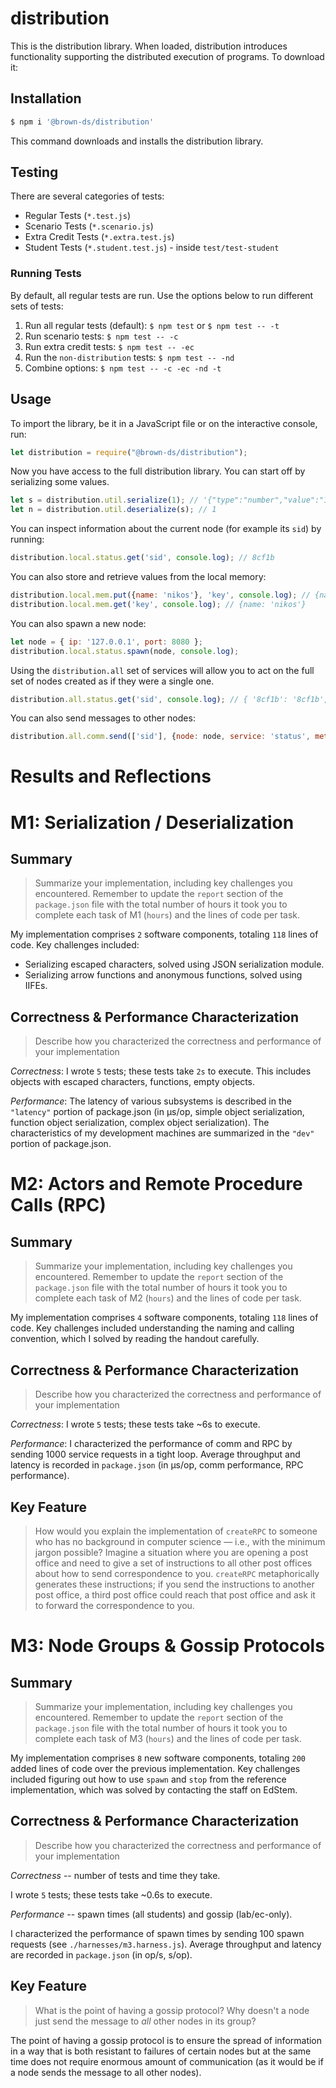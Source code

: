 # distribution

This is the distribution library. When loaded, distribution introduces functionality supporting the distributed execution of programs. To download it:

## Installation

```sh
$ npm i '@brown-ds/distribution'
```

This command downloads and installs the distribution library.

## Testing

There are several categories of tests:
  *	Regular Tests (`*.test.js`)
  *	Scenario Tests (`*.scenario.js`)
  *	Extra Credit Tests (`*.extra.test.js`)
  * Student Tests (`*.student.test.js`) - inside `test/test-student`

### Running Tests

By default, all regular tests are run. Use the options below to run different sets of tests:

1. Run all regular tests (default): `$ npm test` or `$ npm test -- -t`
2. Run scenario tests: `$ npm test -- -c` 
3. Run extra credit tests: `$ npm test -- -ec`
4. Run the `non-distribution` tests: `$ npm test -- -nd`
5. Combine options: `$ npm test -- -c -ec -nd -t`

## Usage

To import the library, be it in a JavaScript file or on the interactive console, run:

```js
let distribution = require("@brown-ds/distribution");
```

Now you have access to the full distribution library. You can start off by serializing some values. 

```js
let s = distribution.util.serialize(1); // '{"type":"number","value":"1"}'
let n = distribution.util.deserialize(s); // 1
```

You can inspect information about the current node (for example its `sid`) by running:

```js
distribution.local.status.get('sid', console.log); // 8cf1b
```

You can also store and retrieve values from the local memory:

```js
distribution.local.mem.put({name: 'nikos'}, 'key', console.log); // {name: 'nikos'}
distribution.local.mem.get('key', console.log); // {name: 'nikos'}
```

You can also spawn a new node:

```js
let node = { ip: '127.0.0.1', port: 8080 };
distribution.local.status.spawn(node, console.log);
```

Using the `distribution.all` set of services will allow you to act 
on the full set of nodes created as if they were a single one.

```js
distribution.all.status.get('sid', console.log); // { '8cf1b': '8cf1b', '8cf1c': '8cf1c' }
```

You can also send messages to other nodes:

```js
distribution.all.comm.send(['sid'], {node: node, service: 'status', method: 'get'}, console.log); // 8cf1c
```

# Results and Reflections

# M1: Serialization / Deserialization

## Summary

> Summarize your implementation, including key challenges you encountered. Remember to update the `report` section of the `package.json` file with the total number of hours it took you to complete each task of M1 (`hours`) and the lines of code per task.

My implementation comprises `2` software components, totaling `118` lines of code. Key challenges included:
- Serializing escaped characters, solved using JSON serialization module.
- Serializing arrow functions and anonymous functions, solved using IIFEs.

## Correctness & Performance Characterization

> Describe how you characterized the correctness and performance of your implementation

*Correctness*: I wrote `5` tests; these tests take `2s` to execute. This includes objects with escaped characters, functions, empty objects.

*Performance*: The latency of various subsystems is described in the `"latency"` portion of package.json (in µs/op, simple object serialization, function object serialization, complex object serialization). The characteristics of my development machines are summarized in the `"dev"` portion of package.json.

# M2: Actors and Remote Procedure Calls (RPC)

## Summary

> Summarize your implementation, including key challenges you encountered. Remember to update the `report` section of the `package.json` file with the total number of hours it took you to complete each task of M2 (`hours`) and the lines of code per task.

My implementation comprises `4` software components, totaling `118` lines of code. Key challenges included understanding the naming and calling convention, which I solved by reading the handout carefully.

## Correctness & Performance Characterization

> Describe how you characterized the correctness and performance of your implementation

*Correctness*: I wrote `5` tests; these tests take ~6s to execute.

*Performance*: I characterized the performance of comm and RPC by sending 1000 service requests in a tight loop. Average throughput and latency is recorded in `package.json` (in µs/op, comm performance, RPC performance).

## Key Feature

> How would you explain the implementation of `createRPC` to someone who has no background in computer science — i.e., with the minimum jargon possible?
Imagine a situation where you are opening a post office and need to give a set of instructions to all other post offices about how to send correspondence to you. `createRPC` metaphorically generates these instructions; if you send the instructions to another post office, a third post office could reach that post office and ask it to forward the correspondence to you.  


# M3: Node Groups & Gossip Protocols

## Summary

> Summarize your implementation, including key challenges you encountered. Remember to update the `report` section of the `package.json` file with the total number of hours it took you to complete each task of M3 (`hours`) and the lines of code per task.

My implementation comprises `8` new software components, totaling `200` added lines of code over the previous implementation. Key challenges included figuring out how to use `spawn` and `stop` from the reference implementation, which was solved by contacting the staff on EdStem.

## Correctness & Performance Characterization

> Describe how you characterized the correctness and performance of your implementation

*Correctness* -- number of tests and time they take.

 I wrote `5` tests; these tests take ~0.6s to execute.

*Performance* -- spawn times (all students) and gossip (lab/ec-only).

I characterized the performance of spawn times by sending 100 spawn requests (see `./harnesses/m3.harness.js`). Average throughput and latency are recorded in `package.json` (in op/s, s/op).

## Key Feature

> What is the point of having a gossip protocol? Why doesn't a node just send the message to _all_ other nodes in its group?

The point of having a gossip protocol is to ensure the spread of information in a way that is both resistant to failures of certain nodes but at the same time does not require enormous amount of communication (as it would be if a node sends the message to all other nodes).
